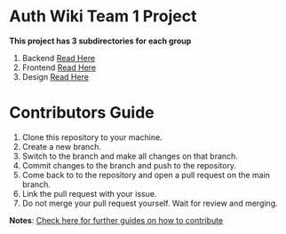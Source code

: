 

#  Auth Wiki Team 1 Project


 **This project has 3 subdirectories for each group**

 1. Backend [Read Here](https://github.com/zuri-training/auth_wiki_team_1/blob/main/backend)
 2. Frontend [Read Here](https://github.com/zuri-training/auth_wiki_team_1/blob/main/frontend)
 3. Design [Read Here](https://github.com/zuri-training/auth_wiki_team_1/blob/main/design)
# Contributors Guide

 1. Clone this repository to your machine.
 2. Create a new branch.
 3. Switch to the branch and make all changes on that branch.
 4. Commit changes to the branch and push to the repository.
 5. Come back to to the repository and open a pull request on the main branch.
 6. Link the pull request with your issue.
 7. Do not merge your pull request yourself. Wait for review and merging.

**Notes**:  [Check here for further guides on how to contribute](https://docs.github.com/en/get-started/quickstart/contributing-to-projects)

